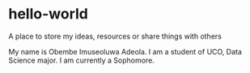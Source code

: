 # hello-world
A place to store my ideas, resources or share things with others

My name is Obembe Imuseoluwa Adeola. I am a student of UCO, Data Science major. I am currently a Sophomore.
